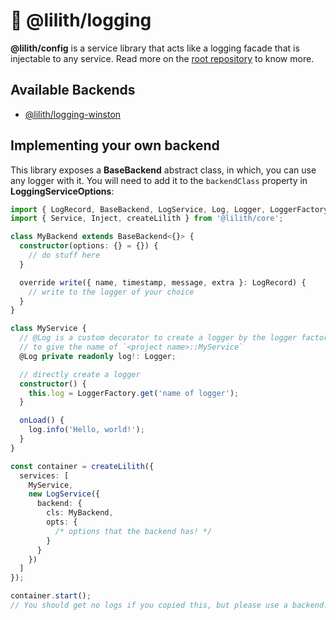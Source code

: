 # 🧵 @lilith/logging

**@lilith/config** is a service library that acts like a logging facade that is injectable to any service. Read more on the [root repository](https://github.com/Noelware/Lilith/blob/master/README.md) to know more.

## Available Backends

- [@lilith/logging-winston](../logging-winston)
<!-- - [@lilith/logging-pino](../logging-pino)
- [@lilith/logging-tslog](../logging-tslog) -->

## Implementing your own backend

This library exposes a **BaseBackend** abstract class, in which, you can use any logger with it. You will need to add it to the `backendClass` property in **LoggingServiceOptions**:

```ts
import { LogRecord, BaseBackend, LogService, Log, Logger, LoggerFactory } from '@lilith/logging';
import { Service, Inject, createLilith } from '@lilith/core';

class MyBackend extends BaseBackend<{}> {
  constructor(options: {} = {}) {
    // do stuff here
  }

  override write({ name, timestamp, message, extra }: LogRecord) {
    // write to the logger of your choice
  }
}

class MyService {
  // @Log is a custom decorator to create a logger by the logger factory
  // to give the name of `<project name>::MyService`
  @Log private readonly log!: Logger;

  // directly create a logger
  constructor() {
    this.log = LoggerFactory.get('name of logger');
  }

  onLoad() {
    log.info('Hello, world!');
  }
}

const container = createLilith({
  services: [
    MyService,
    new LogService({
      backend: {
        cls: MyBackend,
        opts: {
          /* options that the backend has! */
        }
      }
    })
  ]
});

container.start();
// You should get no logs if you copied this, but please use a backend!
```
